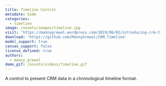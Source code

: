 ```yaml
---
title: Timeline Control
metadate: hide
categories:
  - timeline
image: /assets/images/timeline.jpg
visit: 'https://mannygrewal.wordpress.com/2019/06/02/introducing-crm-timeline-control/'
download: 'https://github.com/MannyGrewal/CRM.Timeline'
model_support: true
canvas_support: false
license_defined: true
authors:
  - manny_grewal
demo_gif: /assets/videos/timeline.gif
---
```


A control to present CRM data in a chronological timeline format.
